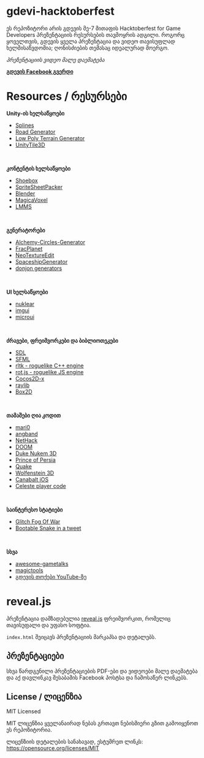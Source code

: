 # gdevi-hacktoberfest
ეს რეპოზიტორი არის გდევის მე-7 მითაფის Hacktoberfest for Game Developers პრეზენტაციის რესურსების თავმოყრის ადგილი. როგორც ყოველთვის, გდევის ყველა პრეზენტაცია და ვიდეო თავისუფლად ხელმისაწვდომია; ღონისძიების თემასაც იდეალურად მოერგო.

_პრეზენტაციის ვიდეო მალე დაემატება_

[**გდევის Facebook გვერდი**](https://facebook.com/gdevimeetup)

# Resources / რესურსები

**Unity-ის ხელსაწყოები**
* [Splines](https://github.com/JPBotelho/Splines)
* [Road Generator](https://github.com/JPBotelho/Unity-Road-Generator)
* [Low Poly Terrain Generator](https://github.com/JPBotelho/Voxel-Terrain)
* [UnityTile3D](https://github.com/NoelFB/UnityTile3D)
<br>

**კონტენტის ხელსაწყოები**
* [Shoebox](http://renderhjs.net/shoebox)
* [SpriteSheetPacker](https://github.com/nickgravelyn/SpriteSheetPacker)
* [Blender](https://blender.com)
* [MagicaVoxel](https://ephtracy.github.io)
* [LMMS](https://lmms.io)
<br>

**გენერატორები**
* [Alchemy-Circles-Generator](https://github.com/CiaccoDavide/Alchemy-Circles-Generator)
* [FracPlanet](https://sourceforge.net/projects/fracplanet)
* [NeoTextureEdit](http://neotextureedit.sourceforge.net)
* [SpaceshipGenerator](https://github.com/a1studmuffin/SpaceshipGenerator)
* [donjon generators](https://donjon.bin.sh)
<br>

**UI ხელსაწყოები**
* [nuklear](https://github.com/vurtun/nuklear)
* [imgui](https://github.com/ocornut/imgui)
* [microui](https://github.com/rxi/microui)
<br>

**ძრავები, ფრეიმვორკები და ბიბლიოთეკები**
* [SDL](https://www.libsdl.org/)
* [SFML](https://www.sfml-dev.org/)
* [rltk - roguelike C++ engine](https://github.com/thebracket/rltk)
* [rot.js - roguelike JS engine](http://ondras.github.io/rot.js/hp/)
* [Cocos2D-x](http://www.cocos2d-x.org/)
* [raylib](https://github.com/raysan5/raylib)
* [Box2D](https://box2d.org/about/)
<br>

**თამაშები ღია კოდით**
* [mari0](https://github.com/Stabyourself/mari0)
* [angband](https://github.com/angband/angband)
* [NetHack](https://github.com/NetHack/NetHack)
* [DOOM](https://github.com/id-Software/DOOM)
* [Duke Nukem 3D](http://legacy.3drealms.com/duke3d/)
* [Prince of Persia](https://github.com/jmechner/Prince-of-Persia-Apple-II)
* [Quake](https://github.com/id-Software/Quake)
* [Wolfenstein 3D](https://github.com/id-Software/wolf3d)
* [Canabalt iOS](https://github.com/ericjohnson/canabalt-ios)
* [Celeste player code](https://github.com/NoelFB/Celeste)
<br>

**საინტერესო სტატიები**
* [Glitch Fog Of War](http://phidinh.com/rcfog.html)
* [Bootable Snake in a tweet](https://www.quaxio.com/bootable_cd_retro_game_tweet/)
<br>

**სხვა**
* [awesome-gametalks](https://github.com/hzoo/awesome-gametalks)
* [magictools](https://github.com/ellisonleao/magictools)
* [გდევის თოქები YouTube-ზე](https://www.youtube.com/playlist?list=PLZUDQ5ngtNAGQk7cXF3CAisysOG8rFiZ_)


# reveal.js
პრეზენტაცია დამზადებულია [reveal.js](https://github.com/hakimel/reveal.js) ფრეიმვორკით, რომელიც თავისუფალი და უფასო სოფტია.

`index.html` შეიცავს პრეზენტაციის მარკაპსა და დეტალებს.

## პრეზენტაციები

სხვა წარდგენილი პრეზენტაციების PDF-ები და ვიდეოები მალე დაემატება და აქ დავლინკავ შესაბამის Facebook პოსტსა და ჩამოსაწერ ლინკებს.

## License / ლიცენზია
MIT Licensed

MIT ლიცენზია ყველანაირად ნებას გრთავთ ნებისმიერი გზით გამოიყენოთ ეს რეპოზიტორია.

ლიცენზიის დეტალების სანახავად, ესტუმრეთ ლინკს: https://opensource.org/licenses/MIT


